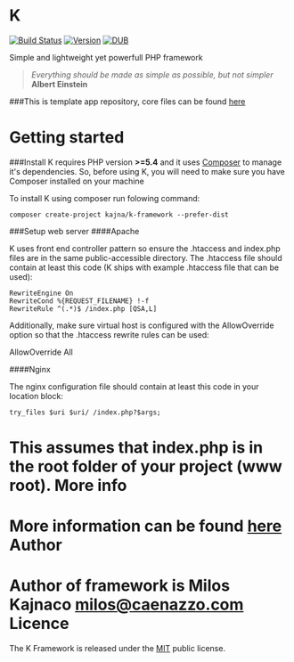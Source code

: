 K
=
[![Build Status](https://travis-ci.org/Kajna/K-Core.svg)](https://travis-ci.org/Kajna/K-Core)
[![Version](https://img.shields.io/badge/version-2.0.0-orange.svg)](https://packagist.org/packages/kajna/k-framework)
[![DUB](https://img.shields.io/dub/l/vibe-d.svg)](http://opensource.org/licenses/MIT)

Simple and lightweight yet powerfull PHP framework
> *Everything should be made as simple as possible, but not simpler* 
**Albert Einstein**

###This is template app repository, core files can be found [here](https://github.com/Kajna/K-Core)

Getting started
=
###Install
K requires PHP version **>=5.4** and it uses [Composer](https://getcomposer.org/) to manage it's dependencies. So, before using K, you will need to make sure you have Composer installed on your machine

To install K using composer run folowing command:
```
composer create-project kajna/k-framework --prefer-dist
```

###Setup web server
####Apache

K uses front end controller pattern so ensure the .htaccess and index.php files are in the same public-accessible directory. The .htaccess file should contain at least this code (K ships with example .htaccess file that can be used):
```
RewriteEngine On
RewriteCond %{REQUEST_FILENAME} !-f
RewriteRule ^(.*)$ /index.php [QSA,L]
```

Additionally, make sure virtual host is configured with the AllowOverride option so that the .htaccess rewrite rules can be used:

AllowOverride All

####Nginx

The nginx configuration file should contain at least this code in your location block:
```
try_files $uri $uri/ /index.php?$args;
```

This assumes that index.php is in the root folder of your project (www root).
More info
=
More information can be found [here](http://k-phpframework.com/)
Author
=
Author of framework is Milos Kajnaco 
milos@caenazzo.com
Licence
=
The K Framework is released under the [MIT](http://opensource.org/licenses/MIT) public license.
